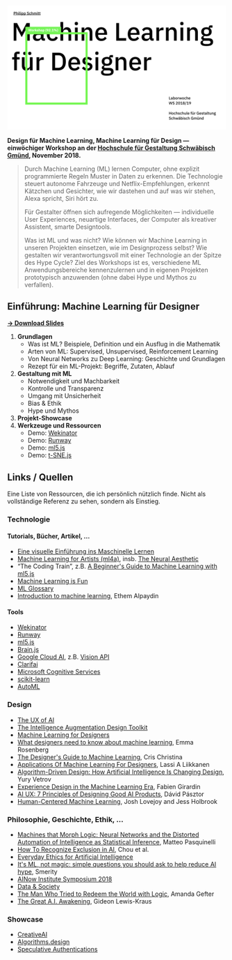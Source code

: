 ![](cover.jpg)

**Design für Machine Learning, Machine Learning für Design — einwöchiger Workshop an der [Hochschule für Gestaltung Schwäbisch Gmünd](https://www.hfg-gmuend.de), November 2018.**

> Durch Machine Learning (ML) lernen Computer, ohne explizit programmierte Regeln Muster in Daten zu erkennen. Die Technologie steuert autonome Fahrzeuge und Netflix-Empfehlungen, erkennt Kätzchen und Gesichter, wie wir dastehen und auf was wir stehen, Alexa spricht, Siri hört zu. 
> 
> Für Gestalter öffnen sich aufregende Möglichkeiten — individuelle User Experiences, neuartige Interfaces, der Computer als kreativer Assistent, smarte Designtools.
> 
> Was ist ML und was nicht? Wie können wir Machine Learning in unseren Projekten einsetzen, wie im Designprozess selbst? Wie gestalten wir verantwortungsvoll mit einer Technologie an der Spitze des Hype Cycle? Ziel des Workshops ist es, verschiedene ML Anwendungsbereiche kennenzulernen und in eigenen Projekten prototypisch anzuwenden (ohne dabei Hype und Mythos zu verfallen).
  


## Einführung: Machine Learning für Designer

**[→ Download Slides](Laborwoche-ML.pdf)**

1. **Grundlagen**  
	* Was ist ML? Beispiele, Definition und ein Ausflug in die Mathematik
	* Arten von ML: Supervised, Unsupervised, Reinforcement Learning
	* Von Neural Networks zu Deep Learning: Geschichte und Grundlagen
	* Rezept für ein ML-Projekt: Begriffe, Zutaten, Ablauf  
2. **Gestaltung mit ML**
	* Notwendigkeit und Machbarkeit
	* Kontrolle und Transparenz
	* Umgang mit Unsicherheit
	* Bias & Ethik
	* Hype und Mythos
3. **Projekt-Showcase**
4. **Werkzeuge und Ressourcen**
	* Demo: [Wekinator](http://www.wekinator.org)
	* Demo: [Runway](https://runwayapp.ai)
	* Demo: [ml5.js](https://ml5js.org)
	* Demo: [t-SNE.js](https://cs.stanford.edu/people/karpathy/tsnejs/)


## Links / Quellen
Eine Liste von Ressourcen, die ich persönlich nützlich finde. Nicht als vollständige Referenz zu sehen, sondern als Einstieg.

### Technologie
#### Tutorials, Bücher, Artikel, …
* [Eine visuelle Einführung ins Maschinelle Lernen](http://www.r2d3.us/visuelle-einfuehrung-ins-maschinelle-lernen-teil-1/)
* [Machine Learning for Artists (ml4a)](http://ml4a.github.io), insb. [The Neural Aesthetic](http://ml4a.github.io/classes/itp-F18/)
* “The Coding Train”, z.B. [A Beginner's Guide to Machine Learning with ml5.js](https://www.youtube.com/watch?v=jmznx0Q1fP0)
* [Machine Learning is Fun](https://medium.com/@ageitgey/machine-learning-is-fun-80ea3ec3c471)
* [ML Glossary](https://ml5js.org/docs/glossary-machine-learning)
* [Introduction to machine learning](http://mitpress.mit.edu/books/introduction-machine-learning-third-edition), Ethem Alpaydin
#### Tools
* [Wekinator](http://www.wekinator.org)
* [Runway](http://runwayapp.ai)
* [ml5.js](https://ml5js.org)
* [Brain.js](https://github.com/BrainJS/brain.js)
* [Google Cloud AI](https://cloud.google.com/products/ai/), z.B. [Vision API](https://cloud.google.com/vision/)
* [Clarifai](https://clarifai.com)
* [Microsoft Cognitive Services](https://azure.microsoft.com/en-us/services/cognitive-services/)
* [scikit-learn](http://scikit-learn.org)
* [AutoML](https://cloud.google.com/automl/)

### Design  
* [The UX of AI](https://design.google/library/ux-ai/)
* [The Intelligence Augmentation Design Toolkit](http://iadesignkit.com)
* [Machine Learning for Designers](https://www.oreilly.com/learning/machine-learning-for-designers)  
* [What designers need to know about machine learning](https://hackernoon.com/what-designers-need-to-know-about-machine-learning-109a12fdd3af), Emma Rosenberg
* [The Designer's Guide to Machine Learning](https://digitalist.global/talks/the-designers-guide-to-machine-learning/), Cris Christina
* [Applications Of Machine Learning For Designers](https://www.smashingmagazine.com/2017/04/applications-machine-learning-designers/), Lassi A Liikkanen
* [Algorithm-Driven Design: How Artificial Intelligence Is Changing Design](https://www.smashingmagazine.com/2017/01/algorithm-driven-design-how-artificial-intelligence-changing-design/), Yury Vetrov
* [Experience Design in the Machine Learning Era](https://medium.com/@girardin/experience-design-in-the-machine-learning-era-e16c87f4f2e2), Fabien Girardin
* [AI UX: 7 Principles of Designing Good AI Products](https://uxstudioteam.com/ux-blog/ai-ux/), Dávid Pásztor
* [Human-Centered Machine Learning](https://medium.com/google-design/human-centered-machine-learning-a770d10562cd), Josh Lovejoy and Jess Holbrook

### Philosophie, Geschichte, Ethik, …
* [Machines that Morph Logic: Neural Networks and the Distorted Automation of Intelligence as Statistical Inference](http://www.glass-bead.org/article/machines-that-morph-logic/?lang=enview), Matteo Pasquinelli
* [How To Recognize Exclusion in AI](https://medium.com/microsoft-design/how-to-recognize-exclusion-in-ai-ec2d6d89f850), Chou et al.
* [Everyday Ethics for Artificial Intelligence](https://www.ibm.com/watson/assets/duo/pdf/everydayethics.pdf)
* [It's ML, not magic: simple questions you should ask to help reduce AI hype](https://smerity.com/articles/2016/ml_not_magic.html), Smerity
* [AINow Institute Symposium 2018](https://symposium.ainowinstitute.org)
* [Data & Society](https://datasociety.net)
* [The Man Who Tried to Redeem the World with Logic](http://nautil.us/issue/21/information/the-man-who-tried-to-redeem-the-world-with-logic), Amanda Gefter
* [The Great A.I. Awakening](https://www.nytimes.com/2016/12/14/magazine/the-great-ai-awakening.html), Gideon Lewis-Kraus

### Showcase
* [CreativeAI](http://www.creativeai.net)
* [Algorithms.design](http://algorithms.design)
* [Speculative Authentications](https://passwords.ai)
